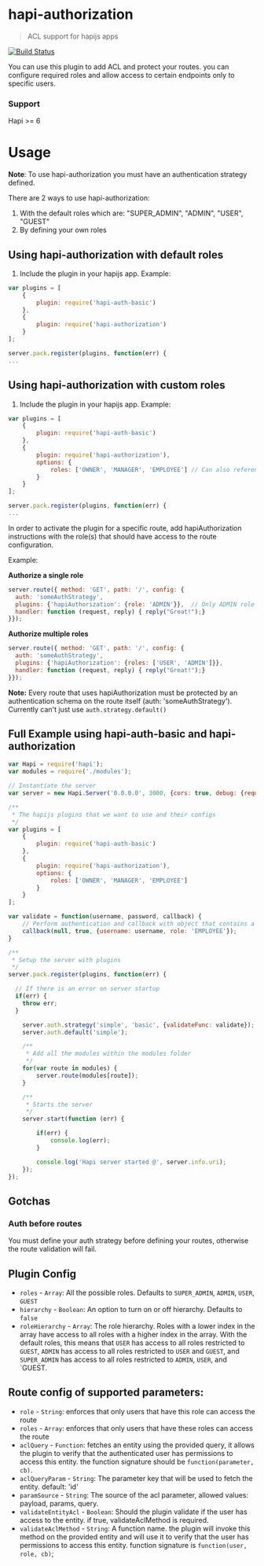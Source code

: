 # hapi-authorization

> ACL support for hapijs apps

[![Build Status](https://travis-ci.org/toymachiner62/hapi-authorization.svg)](https://travis-ci.org/toymachiner62/hapi-authorization)

You can use this plugin to add ACL and protect your routes. you can configure required roles and allow access to certain endpoints only to specific users.

### Support
Hapi >= 6

# Usage

**Note**: To use hapi-authorization you must have an authentication strategy defined.

There are 2 ways to use hapi-authorization:

1. With the default roles which are: "SUPER_ADMIN", "ADMIN", "USER", "GUEST"
2. By defining your own roles

## Using hapi-authorization with default roles
1. Include the plugin in your hapijs app.
Example:
```js
var plugins = [
	{
		plugin: require('hapi-auth-basic')
	},
	{
		plugin: require('hapi-authorization')
	}
];

server.pack.register(plugins, function(err) {
...
```

## Using hapi-authorization with custom roles
1. Include the plugin in your hapijs app.
Example:
```js
var plugins = [
	{
		plugin: require('hapi-auth-basic')
	},
	{
		plugin: require('hapi-authorization'),
		options: {
			roles: ['OWNER', 'MANAGER', 'EMPLOYEE']	// Can also reference a function which returns an array of roles
		}
	}
];

server.pack.register(plugins, function(err) {
...
```

In order to activate the plugin for a specific route, add hapiAuthorization instructions with the role(s) that should have access to the route configuration.

Example:

**Authorize a single role**
```js
server.route({ method: 'GET', path: '/', config: {
  auth: 'someAuthStrategy',
  plugins: {'hapiAuthorization': {role: 'ADMIN'}},	// Only ADMIN role
  handler: function (request, reply) { reply("Great!");}
}});
```

**Authorize multiple roles**
```js
server.route({ method: 'GET', path: '/', config: {
  auth: 'someAuthStrategy',
  plugins: {'hapiAuthorization': {roles: ['USER', 'ADMIN']}},
  handler: function (request, reply) { reply("Great!");}
}});
```

**Note:** Every route that uses hapiAuthorization must be protected by an authentication schema on the route itself (auth: 'someAuthStrategy'). Currently can't just use `auth.strategy.default()`

## Full Example using hapi-auth-basic and hapi-authorization

```js
var Hapi = require('hapi');
var modules = require('./modules');

// Instantiate the server
var server = new Hapi.Server('0.0.0.0', 3000, {cors: true, debug: {request: ['error']}});

/**
 * The hapijs plugins that we want to use and their configs
 */
var plugins = [
	{
		plugin: require('hapi-auth-basic')
	},
	{
		plugin: require('hapi-authorization'),
		options: {
			roles: ['OWNER', 'MANAGER', 'EMPLOYEE']
		}
	}
];

var validate = function(username, password, callback) {
	// Perform authentication and callback with object that contains a role or an array of roles
	callback(null, true, {username: username, role: 'EMPLOYEE'});
}

/**
 * Setup the server with plugins
 */
server.pack.register(plugins, function(err) {

  // If there is an error on server startup
  if(err) {
    throw err;
  }

	server.auth.strategy('simple', 'basic', {validateFunc: validate});
	server.auth.default('simple');

	/**
	 * Add all the modules within the modules folder
	 */
	for(var route in modules) {
		server.route(modules[route]);
	}

	/**
	 * Starts the server
	 */
	server.start(function (err) {

		if(err) {
			console.log(err);
		}

		console.log('Hapi server started @', server.info.uri);
	});
});
```

## Gotchas

### Auth before routes
You must define your auth strategy before defining your routes, otherwise the route validation will fail.


## Plugin Config

* `roles` 				- `Array`: All the possible roles. Defaults to `SUPER_ADMIN`, `ADMIN`, `USER`, `GUEST`
* `hierarchy` 		- `Boolean`: An option to turn on or off hierarchy. Defaults to `false`
* `roleHierarchy` - `Array`: The role hierarchy. Roles with a lower index in the array have access to all roles with a higher index in the array.
		With the default roles, this means that `USER` has access to all roles restricted to `GUEST`,
		  `ADMIN` has access to all roles restricted to `USER` and `GUEST`, and
		  `SUPER_ADMIN` has access to all roles restricted to `ADMIN`, `USER`, and `GUEST.


## Route config of supported parameters:
* `role` - `String`: enforces that only users that have this role can access the route
* `roles` - `Array`: enforces that only users that have these roles can access the route
* `aclQuery` - `Function`: fetches an entity using the provided query, it allows the plugin to verify that the authenticated user has permissions to access this entity. the function signature should be `function(parameter, cb)`.
* `aclQueryParam` - `String`: The parameter key that will be used to fetch the entity. default: 'id'
* `paramSource` - `String`: The source of the acl parameter, allowed values: payload, params, query.
* `validateEntityAcl` - `Boolean`: Should the plugin validate if the user has access to the entity. if true, validateAclMethod is required.
* `validateAclMethod` - `String`: A function name. the plugin will invoke this method on the provided entity and will use it to verify that the user has permissions to access this entity. function signature is `function(user, role, cb)`;
